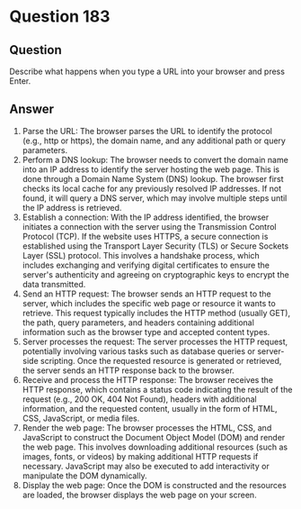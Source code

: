 # Question 183

## Question

Describe what happens when you type a URL into your browser and press Enter.

## Answer

1. Parse the URL: The browser parses the URL to identify the protocol (e.g., http or https), the domain name, 
and any additional path or query parameters.
2. Perform a DNS lookup: The browser needs to convert the domain name into an IP address to identify the server 
hosting the web page. This is done through a Domain Name System (DNS) lookup. 
The browser first checks its local cache for any previously resolved IP addresses. 
If not found, it will query a DNS server, which may involve multiple steps until the IP address is retrieved.
3. Establish a connection: With the IP address identified, the browser initiates a connection with the server 
using the Transmission Control Protocol (TCP). If the website uses HTTPS, a secure connection is established 
using the Transport Layer Security (TLS) or Secure Sockets Layer (SSL) protocol. 
This involves a handshake process, which includes exchanging and verifying digital certificates to ensure the 
server's authenticity and agreeing on cryptographic keys to encrypt the data transmitted.
4. Send an HTTP request: The browser sends an HTTP request to the server, which includes the specific web page or 
resource it wants to retrieve. This request typically includes the HTTP method (usually GET), the path, 
query parameters, and headers containing additional information such as the browser type and accepted content types.
5. Server processes the request: The server processes the HTTP request, potentially involving various tasks such as 
database queries or server-side scripting. Once the requested resource is generated or retrieved, the server sends 
an HTTP response back to the browser.
6. Receive and process the HTTP response: The browser receives the HTTP response, which contains a status code 
indicating the result of the request (e.g., 200 OK, 404 Not Found), headers with additional information, and the 
requested content, usually in the form of HTML, CSS, JavaScript, or media files.
7. Render the web page: The browser processes the HTML, CSS, and JavaScript to construct the Document Object Model 
(DOM) and render the web page. This involves downloading additional resources (such as images, fonts, or videos) by 
making additional HTTP requests if necessary. 
JavaScript may also be executed to add interactivity or manipulate the DOM dynamically.
8. Display the web page: Once the DOM is constructed and the resources are loaded, the browser displays 
the web page on your screen.